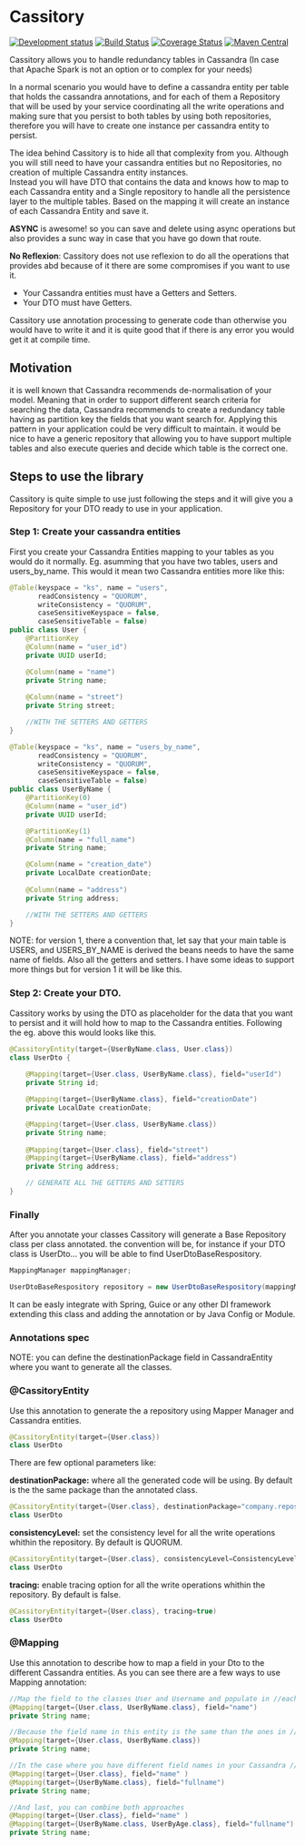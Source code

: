 # Cassitory
[![Development status](https://img.shields.io/badge/status-Ready-green.svg)](https://shields.io/)
[![Build Status](https://travis-ci.org/caelcs/cassitory.svg?branch=master)](https://travis-ci.org/caelcs/cassitory)
[![Coverage Status](https://coveralls.io/repos/github/caelcs/cassitory/badge.svg)](https://coveralls.io/github/caelcs/cassitory)
[![Maven Central](https://maven-badges.herokuapp.com/maven-central/uk.co.caeldev/cassitory/badge.svg)](https://maven-badges.herokuapp.com/maven-central/uk.co.caeldev/cassitory)

Cassitory allows you to handle redundancy tables in Cassandra (In case that Apache Spark is not an option or to complex for your needs)

In a normal scenario you would have to define a cassandra entity per table that holds the cassandra annotations, and for each of them a Repository 
that will be used by your service coordinating all the write operations and making sure that you persist
 to both tables by using both repositories, therefore you will have to create one instance per cassandra entity to persist.

The idea behind Cassitory is to hide all that complexity from you. 
Although you will still need to have your cassandra entities but no Repositories, no creation of multiple Cassandra entity instances.  
Instead you will have DTO that contains the data and knows how to map to each Cassandra entity and a Single repository to handle all the persistence layer to the multiple tables.
Based on the mapping it will create an instance of each Cassandra Entity and save it.

**ASYNC** is awesome! so you can save and delete using async operations but also provides a sunc way in case that you have go down that route.

**No Reflexion**:
Cassitory does not use reflexion to do all the operations that provides abd because of it there are some compromises if you want to use it.

- Your Cassandra entities must have a Getters and Setters.
- Your DTO must have Getters.

Cassitory use annotation processing to generate code than otherwise you would have to write it and it is quite good that if there is any error you would get it at compile time.

## Motivation
it is well known that Cassandra recommends de-normalisation of your model. Meaning that in order to support different search criteria for searching the data, Cassandra recommends to create a redundancy table 
having as partition key the fields that you want search for. Applying this pattern in your application could be very difficult to maintain. it would be nice to have a generic repository that allowing you to 
have support multiple tables and also execute queries and decide which table is the correct one.

## Steps to use the library
Cassitory is quite simple to use just following the steps and it will give you a Repository for your DTO ready to use in your application.

### Step 1: Create your cassandra entities
First you create your Cassandra Entities mapping to your tables as you would do it normally.
Eg. asumming that you have two tables, users and users_by_name. This would it mean two Cassandra entities more like this:

```java
@Table(keyspace = "ks", name = "users",
       readConsistency = "QUORUM",
       writeConsistency = "QUORUM",
       caseSensitiveKeyspace = false,
       caseSensitiveTable = false)
public class User {
    @PartitionKey
    @Column(name = "user_id")
    private UUID userId;

    @Column(name = "name")
    private String name;
    
    @Column(name = "street")
    private String street;

    //WITH THE SETTERS AND GETTERS
}

@Table(keyspace = "ks", name = "users_by_name",
       readConsistency = "QUORUM",
       writeConsistency = "QUORUM",
       caseSensitiveKeyspace = false,
       caseSensitiveTable = false)
public class UserByName {
    @PartitionKey(0)
    @Column(name = "user_id")
    private UUID userId;

    @PartitionKey(1)
    @Column(name = "full_name")
    private String name;

    @Column(name = "creation_date")
    private LocalDate creationDate;
    
    @Column(name = "address")
    private String address;

    //WITH THE SETTERS AND GETTERS
}
```
NOTE: for version 1, there a convention that, let say that your main table is USERS, and USERS_BY_NAME is derived the beans needs to have the same name of fields.
Also all the getters and setters. I have some ideas to support more things but for version 1 it will be like this.

### Step 2: Create your DTO.

Cassitory works by using the DTO as placeholder for the data that you want to persist and it will hold how to map to the Cassandra entities.
Following the eg. above this would looks like this.

```java
@CassitoryEntity(target={UserByName.class, User.class})
class UserDto {
	
	@Mapping(target={User.class, UserByName.class}, field="userId")
	private String id;

	@Mapping(target={UserByName.class}, field="creationDate")
	private LocalDate creationDate;

	@Mapping(target={User.class, UserByName.class})
	private String name;
	
	@Mapping(target={User.class}, field="street")
	@Mapping(target={UserByName.class}, field="address")
	private String address;

    // GENERATE ALL THE GETTERS AND SETTERS
}
```

### Finally

After you annotate your classes Cassitory will generate a Base Repository class per class annotated.
the convention will be, for instance if your DTO class is UserDto... you will be able to find UserDtoBaseRespository.

```java
MappingManager mappingManager;

UserDtoBaseRespository repository = new UserDtoBaseRespository(mappingManager);

```

It can be easly integrate with Spring, Guice or any other DI framework extending this class and adding the annotation or by Java Config or Module.

### Annotations spec

NOTE: you can define the destinationPackage field in CassandraEntity where you want to generate all the classes.

### @CassitoryEntity
Use this annotation to generate the a repository using Mapper Manager and Cassandra entities.

```java
@CassitoryEntity(target={User.class})
class UserDto
```

There are few optional parameters like:

**destinationPackage:** where all the generated code will be using. By default is the the same package than the annotated class.
```java
@CassitoryEntity(target={User.class}, destinationPackage="company.repositories")
class UserDto
```

**consistencyLevel:** set the consistency level for all the write operations whithin the repository. By default is QUORUM. 
```java
@CassitoryEntity(target={User.class}, consistencyLevel=ConsistencyLevel.ONE)
class UserDto
```

**tracing:** enable tracing option for all the write operations whithin the repository. By default is false. 
```java
@CassitoryEntity(target={User.class}, tracing=true)
class UserDto
```

### @Mapping
Use this annotation to describe how to map a field in your Dto to the different Cassandra entities.
As you can see there are a few ways to use Mapping annotation:

```java
//Map the field to the classes User and Username and populate in //each of them the field name.
@Mapping(target={User.class, UserByName.class}, field="name")
private String name;

//Because the field name in this entity is the same than the ones in //the Cassandra entities you can omit the field value.
@Mapping(target={User.class, UserByName.class})
private String name;

//In the case where you have different field names in your Cassandra //entities you can do this
@Mapping(target={User.class}, field="name" )
@Mapping(target={UserByName.class}, field="fullname")
private String name;

//And last, you can combine both approaches
@Mapping(target={User.class}, field="name" )
@Mapping(target={UserByName.class, UserByAge.class}, field="fullname")
private String name;

```




